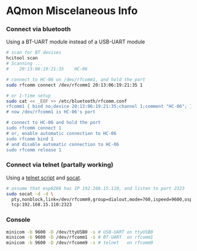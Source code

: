 # AQmon Miscelaneous Info

### Connect via bluetooth
Using a BT-UART module instead of a USB-UART module

```bash
# scan for BT devises
hcitool scan
# Scanning ...
#    20:13:06:19:21:35    HC-06

# connect to HC-06 on /dev/rfcomm1, and hold the port
sudo rfcomm connect /dev/rfcomm1 20:13:06:19:21:35 1

# or 1-time setup
sudo cat << _EOF >> /etc/bluetooth/rfcomm.conf
rfcomm1 { bind no;device 20:13:06:19:21:35;channel 1;comment "HC-06"; }
# now /dev/rfcomm1 is HC-06's port

# connect to HC-06 and hold the port
sudo rfcomm connect 1
# or, enable automatic connection to HC-06
sudo rfcomm bind 1
# and disable automatic connection to HC-06
sudo rfcomm release 1
```

### Connect via telnet (partally working)
Using a [telnet script][] and [socat][].

[socat]: https://gist.github.com/ajfisher/1fdbcbbf96b7f2ba73cd#socat-to-the-rescue-mac--linux
[telnet script]: ../lua_modules/telnet_app.lua


```bash
# assume that esp8266 has IP 192.168.15.110, and listen to port 2323
sudo socat -d -d \
  pty,nonblock,link=/dev/rfcomm9,group=dialout,mode=760,ispeed=9600,ospeed=9600,raw \
  tcp:192.168.15.110:2323
```

### Console
```bash
minicom -b 9600 -D /dev/ttyUSB0 -s # USB-UART on ttyUSB0
minicom -b 9600 -D /dev/rfcomm1 -s # BT-UART  on rfcomm1
minicom -b 9600 -D /dev/rfcomm9 -s # telnet   on rfcomm9
```
